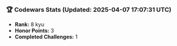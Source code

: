 ### 🏆 Codewars Stats (Updated: 2025-04-07 17:07:31 UTC)

- **Rank:** 8 kyu
- **Honor Points:** 3
- **Completed Challenges:** 1
